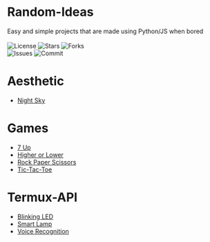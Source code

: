 # Random-Ideas
Easy and simple projects that are made using Python/JS when bored</br></br>
![License](https://img.shields.io/github/license/Mini-Ware/Random-Ideas)
![Stars](https://img.shields.io/github/stars/Mini-Ware/Random-Ideas)
![Forks](https://img.shields.io/github/forks/Mini-Ware/Random-Ideas)<br>
![Issues](https://img.shields.io/github/issues/Mini-Ware/Random-Ideas)
![Commit](https://img.shields.io/github/last-commit/Mini-Ware/Random-Ideas)
# Aesthetic
- [Night Sky](https://github.com/Mini-Ware/Random-Ideas/blob/main/ASCII%20Art/night.py)
# Games
- [7 Up](https://github.com/Mini-Ware/Random-Ideas/blob/main/Games/7up.py)
- [Higher or Lower](https://github.com/Mini-Ware/Random-Ideas/blob/main/Games/guess.py)
- [Rock Paper Scissors](https://github.com/Mini-Ware/Random-Ideas/blob/main/Games/rps.py)
- [Tic-Tac-Toe](https://github.com/Mini-Ware/Random-Ideas/blob/main/Games/ttt.py)
# Termux-API
- [Blinking LED](https://github.com/Mini-Ware/Random-Ideas/blob/main/Termux-API/blink.py)
- [Smart Lamp](https://github.com/Mini-Ware/Random-Ideas/blob/main/Termux-API/lamp.py)
- [Voice Recognition](https://github.com/Mini-Ware/Random-Ideas/blob/main/Termux-API/assist.py)
